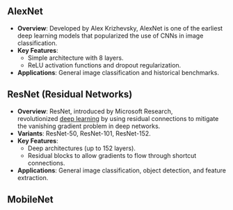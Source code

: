 
## AlexNet
- **Overview**: Developed by Alex Krizhevsky, AlexNet is one of the earliest deep learning models that popularized the use of CNNs in image classification.
- **Key Features**:
    - Simple architecture with 8 layers.
    - ReLU activation functions and dropout regularization.
- **Applications**: General image classification and historical benchmarks.

## ResNet (Residual Networks)
- **Overview**: ResNet, introduced by Microsoft Research, revolutionized [deep learning](https://www.geeksforgeeks.org/introduction-deep-learning/) by using residual connections to mitigate the vanishing gradient problem in deep networks.
- **Variants**: ResNet-50, ResNet-101, ResNet-152.
- **Key Features**:
    - Deep architectures (up to 152 layers).
    - Residual blocks to allow gradients to flow through shortcut connections.
- **Applications**: General image classification, object detection, and feature extraction.

## MobileNet 